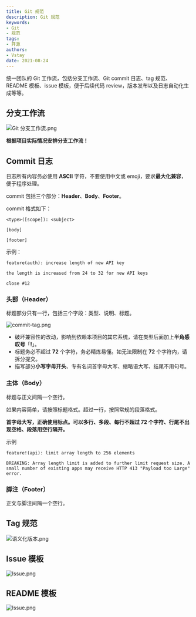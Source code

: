 ```yaml
---
title: Git 规范
description: Git 规范
keywords:
- Git
- 规范
tags: 
- 开源
authors:
- Vstay
date: 2021-08-24
---
```



统一团队的 Git 工作流，包括分支工作流、Git commit 日志、tag 规范、README 模板、issue 模板，便于后续代码 review，版本发布以及日志自动化生成等等。

## 分支工作流

![Git 分支工作流.png](https://static.7wate.com/img/2021/08/24/c5a50e99dde5f.png)

**根据项目实际情况安排分支工作流！**

## Commit 日志

日志所有内容务必使用 **ASCII** 字符，不要使用中文或 emoji，要求**最大化兼容**，便于程序处理。

commit 包括三个部分：**Header**、**Body**、**Footer**。

commit 格式如下：

```
<type>([scope]): <subject>

[body]

[footer]
```

示例：

```
feature(auth): increase length of new API key

the length is increased from 24 to 32 for new API keys

close #12
```

### 头部（Header）

标题部分只有一行，包括三个字段：类型、说明、标题。

![commit-tag.png](https://static.7wate.com/img/2021/08/24/a26a82a44ce2e.png)

- 破坏兼容性的改动，影响到依赖本项目的其它系统，请在类型后面加上**半角感叹号**「**!**」。
- 标题务必不超过 **72** 个字符，务必精炼易懂。如无法限制在 **72** 个字符内，请拆分提交。
- 描写部分**小写字母开头**、专有名词首字母大写、缩略语大写、结尾不用句号。

### 主体（Body）

标题与正文间隔一个空行。

如果内容简单，请按照标题格式。超过一行，按照常规的段落格式。

**首字母大写，正确使用标点。可以多行、多段、每行不超过 72 个字符、行尾不出现空格、段落用空行隔开。**

示例

```
feature!(api): limit array length to 256 elements

BREAKING: Array length limit is added to further limit request size. A
small number of existing apps may receive HTTP 413 "Payload too Large"
error.
```

### 脚注（Footer）

正文与脚注间隔一个空行。

## Tag 规范

![语义化版本.png](https://static.7wate.com/img/2021/08/24/ad4999467e192.png)

## Issue 模板

![Issue.png](https://static.7wate.com/img/2021/08/24/0e572570b1f3f.png)

## README 模板

![Issue.png](https://static.7wate.com/img/2021/08/24/bdbf509e6b414.png)

